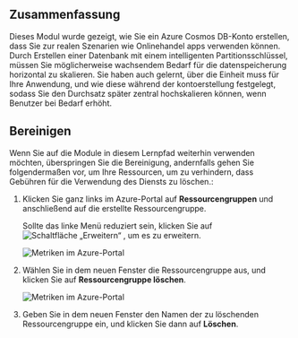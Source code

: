## <a name="summary"></a>Zusammenfassung

Dieses Modul wurde gezeigt, wie Sie ein Azure Cosmos DB-Konto erstellen, dass Sie zur realen Szenarien wie Onlinehandel apps verwenden können. Durch Erstellen einer Datenbank mit einem intelligenten Partitionsschlüssel, müssen Sie möglicherweise wachsendem Bedarf für die datenspeicherung horizontal zu skalieren. Sie haben auch gelernt, über die Einheit muss für Ihre Anwendung, und wie diese während der kontoerstellung festgelegt, sodass Sie den Durchsatz später zentral hochskalieren können, wenn Benutzer bei Bedarf erhöht.

## <a name="clean-up"></a>Bereinigen

Wenn Sie auf die Module in diesem Lernpfad weiterhin verwenden möchten, überspringen Sie die Bereinigung, andernfalls gehen Sie folgendermaßen vor, um Ihre Ressourcen, um zu verhindern, dass Gebühren für die Verwendung des Diensts zu löschen.:

1. Klicken Sie ganz links im Azure-Portal auf **Ressourcengruppen** und anschließend auf die erstellte Ressourcengruppe.  

    Sollte das linke Menü reduziert sein, klicken Sie auf ![Schaltfläche „Erweitern“](../media/5-create-a-database-and-collection/expand.png) , um es zu erweitern.

   ![Metriken im Azure-Portal](../media/5-create-a-database-and-collection/delete-resources-select.png)

2. Wählen Sie in dem neuen Fenster die Ressourcengruppe aus, und klicken Sie auf **Ressourcengruppe löschen**.

   ![Metriken im Azure-Portal](../media/5-create-a-database-and-collection/delete-resources.png)

3. Geben Sie in dem neuen Fenster den Namen der zu löschenden Ressourcengruppe ein, und klicken Sie dann auf **Löschen**.

